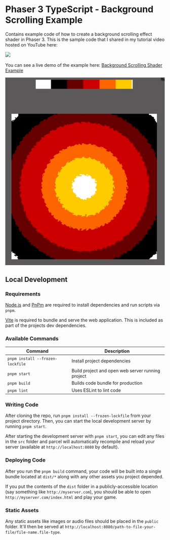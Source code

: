# Phaser 3 TypeScript - Background Scrolling Example

Contains example code of how to create a background scrolling effect shader in Phaser 3. This is the sample code that I shared in my tutorial video hosted on YouTube here:

[<img src="https://i.ytimg.com/vi/4a99UlaQA9k/hqdefault.jpg">](https://youtu.be/4a99UlaQA9k "Phaser 3 Shader Tutorial — Recreating EarthBound’s Background Scrolling Effect")

You can see a live demo of the example here: [Background Scrolling Shader Example](https://devshareacademy.github.io/phaser-3-typescript-games-and-examples/examples/3.90/background-scrolling-shader-example/index.html)

![Shader Example 1](./docs/example.gif?raw=true)

## Local Development

### Requirements

<a href="https://nodejs.org" target="_blank">Node.js</a> and <a href="https://pnpm.io/" target="_blank">PnPm</a> are required to install dependencies and run scripts via `pnpm`.

<a href="https://vitejs.dev/" target="_blank">Vite</a> is required to bundle and serve the web application. This is included as part of the projects dev dependencies.

### Available Commands

| Command | Description |
|---------|-------------|
| `pnpm install --frozen-lockfile` | Install project dependencies |
| `pnpm start` | Build project and open web server running project |
| `pnpm build` | Builds code bundle for production |
| `pnpm lint` | Uses ESLint to lint code |

### Writing Code

After cloning the repo, run `pnpm install --frozen-lockfile` from your project directory. Then, you can start the local development
server by running `pnpm start`.

After starting the development server with `pnpm start`, you can edit any files in the `src` folder
and parcel will automatically recompile and reload your server (available at `http://localhost:8080`
by default).

### Deploying Code

After you run the `pnpm build` command, your code will be built into a single bundle located at
`dist/*` along with any other assets you project depended.

If you put the contents of the `dist` folder in a publicly-accessible location (say something like `http://myserver.com`),
you should be able to open `http://myserver.com/index.html` and play your game.

### Static Assets

Any static assets like images or audio files should be placed in the `public` folder. It'll then be served at `http://localhost:8080/path-to-file-your-file/file-name.file-type`.
